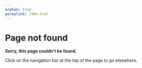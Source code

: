 ```yaml
---
orphan: true
permalink: /404.html
---
```


# Page not found

**Sorry, this page couldn't be found.**

Click on the navigation bar at the top of the page to go elsewhere.
